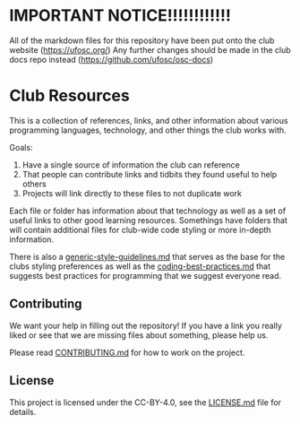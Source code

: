 # IMPORTANT NOTICE!!!!!!!!!!!!
All of the markdown files for this repository have been put onto the club website (https://ufosc.org/)
Any further changes should be made in the club docs repo instead (https://github.com/ufosc/osc-docs)

# Club Resources

This is a collection of references, links, and other information about various programming languages, technology, and other things the club works with.

Goals:
1. Have a single source of information the club can reference
2. That people can contribute links and tidbits they found useful to help others
3. Projects will link directly to these files to not duplicate work

Each file or folder has information about that technology as well as a set of useful links to other good learning resources. Somethings have folders that will contain additional files for club-wide code styling or more in-depth information.

There is also a [generic-style-guidelines.md](generic-style-guidelines.md) that serves as the base for the clubs styling preferences as well as the [coding-best-practices.md](coding-best-practices.md) that suggests best practices for programming that we suggest everyone read.

## Contributing

We want your help in filling out the repository! If you have a link you really liked or see that we are missing files about something, please help us.

Please read [CONTRIBUTING.md](CONTRIBUTING.md) for how to work on the project.

## License

This project is licensed under the CC-BY-4.0, see the [LICENSE.md](LICENSE.md) file for details.
